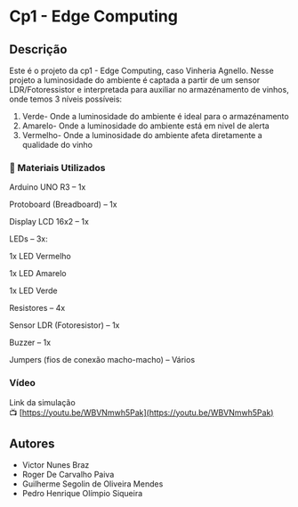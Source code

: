 # Cp1 - Edge Computing

## Descrição

Este é o projeto da cp1 - Edge Computing, caso Vinheria Agnello. Nesse projeto a luminosidade do ambiente é captada a partir de um sensor LDR/Fotoressistor e interpretada para auxiliar no armazénamento de vinhos, onde temos 3 níveis possíveis:
1. Verde- Onde a luminosidade do ambiente é ideal para o armazénamento
2. Amarelo- Onde a luminosidade do ambiente está em nivel de alerta
3. Vermelho- Onde a luminosidade do ambiente afeta diretamente a qualidade do vinho 

### 🧰 Materiais Utilizados

Arduino UNO R3 – 1x

Protoboard (Breadboard) – 1x

Display LCD 16x2 – 1x

LEDs – 3x:

  1x LED Vermelho

  1x LED Amarelo

  1x LED Verde

Resistores – 4x

Sensor LDR (Fotoresistor) – 1x

Buzzer – 1x

Jumpers (fios de conexão macho-macho) – Vários

### Vídeo

Link da simulação  
📺 [https://youtu.be/WBVNmwh5Pak](https://youtu.be/WBVNmwh5Pak)

## Autores

- Victor Nunes Braz
- Roger De Carvalho Paiva
- Guilherme Segolin de Oliveira Mendes
- Pedro Henrique Olímpio Siqueira
